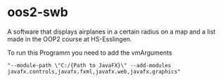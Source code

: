 # oos2-swb
A software that displays airplanes in a certain radius on a map and a list made in the OOP2 course at HS-Esslingen.

To run this Programm you need to add the vmArguments 
```
"--module-path \"C:/{Path to JavaFX}\" --add-modules javafx.controls,javafx.fxml,javafx.web,javafx.graphics"
```
